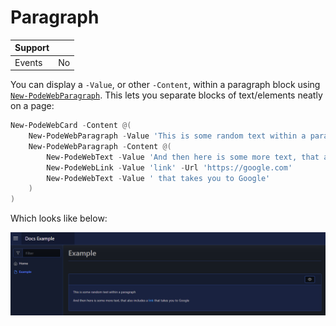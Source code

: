 # Paragraph

| Support |     |
| ------- | --- |
| Events  | No  |

You can display a `-Value`, or other `-Content`, within a paragraph block using [`New-PodeWebParagraph`](../../../Functions/Elements/New-PodeWebParagraph). This lets you separate blocks of text/elements neatly on a page:

```powershell
New-PodeWebCard -Content @(
    New-PodeWebParagraph -Value 'This is some random text within a paragraph'
    New-PodeWebParagraph -Content @(
        New-PodeWebText -Value 'And then here is some more text, that also includes a '
        New-PodeWebLink -Value 'link' -Url 'https://google.com'
        New-PodeWebText -Value ' that takes you to Google'
    )
)
```

Which looks like below:

![paragraph](../../../images/paragraph.png)
